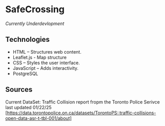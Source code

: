 # SafeCrossing

*Currently Underdevlopment*

## Technologies

* HTML – Structures web content.
* Leaflet.js - Map structure 
* CSS – Styles the user interface.
* JavaScript – Adds interactivity.
* PostgreSQL

## Sources

Current DataSet: Traffic Collision report fropm the Toronto Police Serivce last updated 01/22/25 [https://data.torontopolice.on.ca/datasets/TorontoPS::traffic-collisions-open-data-asr-t-tbl-001/about]

